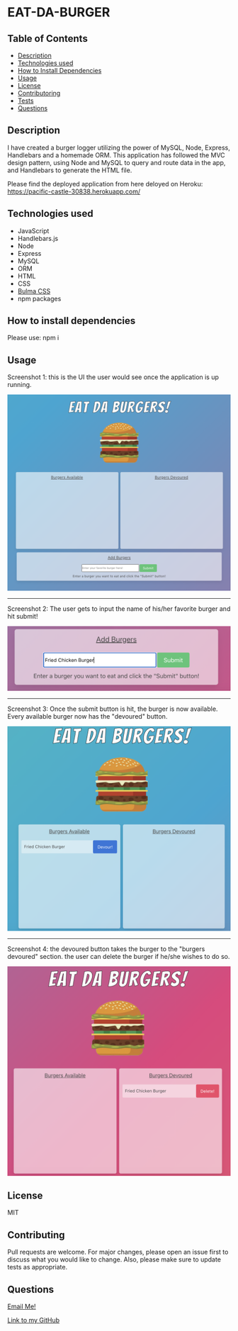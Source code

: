 # EAT-DA-BURGER

## Table of Contents

- [Description](#description)
- [Technologies used](#technologies-used)
- [How to Install Dependencies](#how-to-install-dependencies)
- [Usage](#usage)
- [License](#license)
- [Contributoring](#contributing)
- [Tests](#tests)
- [Questions](#questions)

## Description

I have created a burger logger utilizing the power of MySQL, Node, Express, Handlebars and a homemade ORM. This application has followed the MVC design pattern, using Node and MySQL to query and route data in the app, and Handlebars to generate the HTML file.

Please find the deployed application from here deloyed on Heroku:
https://pacific-castle-30838.herokuapp.com/

## Technologies used

- JavaScript
- Handlebars.js
- Node
- Express
- MySQL
- ORM
- HTML
- CSS
- [Bulma CSS](https://bulma.io/)
- npm packages

## How to install dependencies

Please use: npm i

## Usage

Screenshot 1: this is the UI the user would see once the application is up running.

![](./img/burger1.png)

---

Screenshot 2: The user gets to input the name of his/her favorite burger and hit submit!

![](./img/burger2.png)

---

Screenshot 3: Once the submit button is hit, the burger is now available. Every available burger now has the "devoured" button.

![](./img/burger3.png)

---

Screenshot 4: the devoured button takes the burger to the "burgers devoured" section. the user can delete the burger if he/she wishes to do so.

![](./img/burger4.png)

## License

MIT

## Contributing

Pull requests are welcome. For major changes, please open an issue first to discuss what you would like to change. Also, please make sure to update tests as appropriate.

## Questions

[Email Me!](mailto:nishii.dev.syd@gmail.com)

[Link to my GitHub](https://github.com/noriyuki-ishii-820)
